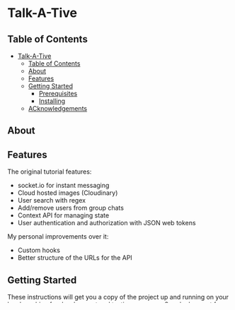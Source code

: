# Talk-A-Tive

## Table of Contents

- [Talk-A-Tive](#talk-a-tive)
  - [Table of Contents](#table-of-contents)
  - [About](#about)
  - [Features](#features)
  - [Getting Started](#getting-started)
    - [Prerequisites](#prerequisites)
    - [Installing](#installing)
  - [ACknowledgements](#acknowledgements)

## About

## Features

The original tutorial features:

- socket.io for instant messaging
- Cloud hosted images (Cloudinary)
- User search with regex
- Add/remove users from group chats
- Context API for managing state
- User authentication and authorization with JSON web tokens

My personal improvements over it:

- Custom hooks
- Better structure of the URLs for the API

## Getting Started

These instructions will get you a copy of the project up and running on your local machine for development and testing purposes. See [deployment](#deployment) for notes on how to deploy the project on a live system.

### Prerequisites

The backend runs on `node 16.x`.

### Installing

In order to get a local development environment running, install all necessary dependencies with `npm install`.

## ACknowledgements

- [Piyush Agarwal](https://github.com/piyush-eon)

